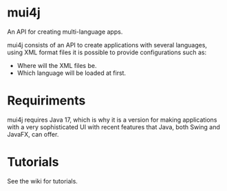 # mui4j
An API for creating multi-language apps.

mui4j consists of an API to create applications with several languages, using XML format files it is possible to provide configurations such as:
- Where will the XML files be.
- Which language will be loaded at first.

# Requiriments

mui4j requires Java 17, which is why it is a version for making applications with a very sophisticated UI with recent features that Java, both Swing and JavaFX, can offer.

# Tutorials

See the wiki for tutorials.
